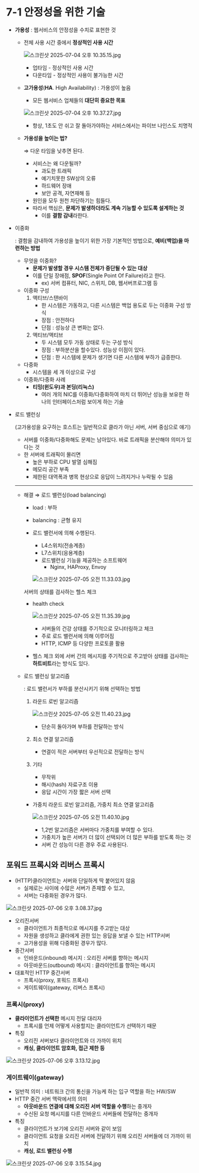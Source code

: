 # 7-1 안정성을 위한 기술

- **가용성** : 웹서비스의 안정성을 수치로 표현한 것
    - 전체 사용 시간 중에서 **정상적인 사용 시간**
        
        ![스크린샷 2025-07-04 오후 10.35.15.jpg](./images/Chapter07/1.jpgjpg)
        
        - 업타임 - 정상적인 사용 시간
        - 다운타임 - 정상적인 사용이 불가능한 시간
    - **고가용성**(**HA**. High Availability) : 가용성이 높음
        - 모든 웹서비스 업체들의 **대단히 중요한 목표**
        
        ![스크린샷 2025-07-04 오후 10.37.27.jpg](./images/Chapter07/2.jpg.jpg)
        
        - 항상, 1초도 안 쉬고 잘 돌아가야하는 서비스에서는 파이브 나인스도 치명적
    - **가용성을 높이는 법?**
        
        ⇒ 다운 타임을 낮추면 된다.
        
        - 서비스는 왜 다운될까?
            - 과도한 트래픽
            - 예기치못한 SW상의 오류
            - 하드웨어 장애
            - 보안 공격, 자연재해 등
        - 원인을 모두 원천 차단하기는 힘들다.
        - 따라서 핵심은, **문제가 발생하더라도 계속 기능할 수 있도록 설계하는 것**
            - 이를 **결함 감내**라한다.
- 이중화
    
    : 결함을 감내하여 가용성을 높이기 위한 가장 기본적인 방법으로, **예비(백업)을 마련하는 방법**
    
    - 무엇을 이중화?
        - **문제가 발생할 경우 시스템 전체가 중단될 수 있는 대상**
        - 이를 단일 장애점, **SPOF**(Single Point Of Failure)라고 한다.
            - ex) 서버 컴퓨터, NIC, 스위치, DB, 웹서버프로그램 등
    - 이중화 구성
        1. 액티브/스탠바이
            - 한 시스템은 가동하고, 다른 시스템은 백업 용도로 두는 이중화 구성 방식
            - 장점 : 안전하다
            - 단점 : 성능상 큰 변화는 없다.
        2. 액티브/액티브
            - 두 시스템 모두 가동 상태로 두는 구성 방식
            - 장점 : 부하분산을 할수있다. 성능상 이점이 있다.
            - 단점 : 한 시스템에 문제가 생기면 다른 시스템에 부하가 급증한다.
    - 다중화
        - 시스템을 세 개 이상으로 구성
    - 이중화/다중화 사례
        - **티밍(윈도우)과 본딩(리눅스)**
            - 여러 개의 NIC를 이중화/다중화하여 마치 더 뛰어난 성능을 보유한 하나의 인터페이스처럼 보이게 하는 기술
- 로드 밸런싱
    
    (고가용성을 요구하는 호스트는 일반적으로 클라가 아닌 서버, 서버 중심으로 얘기)
    
    - 서버를 이중화/다중화해도 문제는 남아있다. 바로 트래픽을 분산해야 의미가 있다는 것
    - 한 서버에 트래픽이 몰리면
        - 높은 부하로 CPU 발열 심해짐
        - 메모리 공간 부족
        - 제한된 대역폭과 병목 현상으로 응답이 느려지거나 누락될 수 있음
    
    ---
    
    - 해결 ⇒ 로드 밸런싱(load balancing)
        - load : 부하
        - balancing : 균형 유지
        - 로드 밸런서에 의해 수행된다.
            - L4스위치(전송계층)
            - L7스위치(응용계층)
            - 로드밸런싱 기능을 제공하는 소프트웨어
                - Nginx, HAProxy, Envoy
            
            ![스크린샷 2025-07-05 오전 11.33.03.jpg](./images/Chapter07/3.jpg)
            
        
        <aside>
        
        서버의 상태를 검사하는 헬스 체크
        
        - health check
            
            ![스크린샷 2025-07-05 오전 11.35.39.jpg](./images/Chapter07/4.jpg)
            
            - 서버들의 건강 상태를 주기적으로 모니터링하고 체크
            - 주로 로드 밸런서에 의해 이루어짐
            - HTTP, ICMP 등 다양한 프로토콜 활용
        - 헬스 체크 외에 서버 간의 메시지를 주기적으로 주고받아 상태를 검사하는 **하트비트**라는 방식도 있다.
        </aside>
        
    - 로드 밸런싱 알고리즘
        
        : 로드 밸런서가 부하를 분산시키기 위해 선택하는 방법
        
        1. 라운드 로빈 알고리즘
            
            ![스크린샷 2025-07-05 오전 11.40.23.jpg](./images/Chapter07/5.jpg)
            
            - 단순히 돌아가며 부하를 전달하는 방식
        2. 최소 연결 알고리즘
            - 연결이 적은 서버부터 우선적으로 전달하는 방식
        3. 기타
            - 무작위
            - 해시(hash) 자료구조 이용
            - 응답 시간이 가장 짧은 서버 선택
        - 가중치 라운드 로빈 알고리즘, 가중치 최소 연결 알고리즘
            
            ![스크린샷 2025-07-05 오전 11.40.10.jpg](./images/Chapter07/6.jpg)
            
            - 1,2번 알고리즘은 서버마다 가중치를 부여할 수 있다.
            - 가중치가 높은 서버가 더 많이 선택되어 더 많은 부하를 받도록 하는 것
            - 서버 간 성능이 다른 경우 주로 사용된다.
## 포워드 프록시와 리버스 프록시

- (HTTP)클라이언트는 서버와 단일하게 딱 붙어있지 않음
    - 실제로는 사이에 수많은 서버가 존재할 수 있고,
    - 서버는 다중화된 경우가 많다.

![스크린샷 2025-07-06 오후 3.08.37.jpg](./images/Chapter07/7.jpg)

- 오리진서버
    - 클라이언트가 최종적으로 메시지를 주고받는 대상
    - 자원을 생성하고 클라에게 권한 있는 응답을 보낼 수 있는 HTTP서버
    - 고가용성을 위해 다중화된 경우가 많다.
- 중간서버
    - 인바운드(inbound) 메시지 : 오리진 서버를 향하는 메시지
    - 아웃바운드(outbound) 메시지 : 클라이언트를 향하는 메시지
- 대표적인 HTTP 중간서버
    - 프록시(proxy, 포워드 프록시)
    - 게이트웨이(gateway, 리버스 프록시)

### 프록시(proxy)

- **클라이언트가 선택한** 메시지 전달 대리자
    - 프록시를 언제 어떻게 사용할지는 클라이언트가 선택하기 때문
- 특징
    - 오리진 서버보다 클라이언트와 더 가까이 위치
    - **캐싱, 클라이언트 암호화, 접근 제한 등**

![스크린샷 2025-07-06 오후 3.13.12.jpg](./images/Chapter07/8.jpg)

### 게이트웨이(gateway)

- 일반적 의미 : 네트워크 간의 통신을 가능케 하는 입구 역할을 하는 HW/SW
- HTTP 중간 서버 맥락에서의 의미
    - **아웃바운드 연결에 대해 오리진 서버 역할을 수행**하는 중개자
    - 수신된 요청 메시지를 다른 인바운드 서버들에 전달하는 중개자
- 특징
    - 클라이언트가 보기에 오리진 서버와 같이 보임
    - 클라이언트 요청을 오리진 서버에 전달하기 위해 오리진 서버들에 더 가까이 위치
    - **캐싱, 로드 밸런싱 수행**

![스크린샷 2025-07-06 오후 3.15.54.jpg](./images/Chapter07/9.jpg)